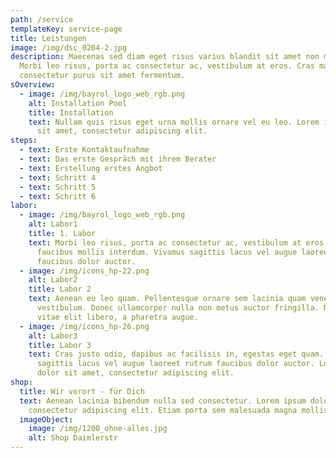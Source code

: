 ```yaml
---
path: /service
templateKey: service-page
title: Leistungen
image: /img/dsc_0204-2.jpg
description: Maecenas sed diam eget risus varius blandit sit amet non magna.
  Morbi leo risus, porta ac consectetur ac, vestibulum at eros. Cras mattis
  consectetur purus sit amet fermentum.
sOverview:
  - image: /img/bayrol_logo_web_rgb.png
    alt: Installation Pool
    title: Installation
    text: Nullam quis risus eget urna mollis ornare vel eu leo. Lorem ipsum dolor
      sit amet, consectetur adipiscing elit.
steps:
  - text: Erste Kontaktaufnahme
  - text: Das erste Gespräch mit ihrem Berater
  - text: Erstellung erstes Angbot
  - text: Schritt 4
  - text: Schritt 5
  - text: Schritt 6
labor:
  - image: /img/bayrol_logo_web_rgb.png
    alt: Labor1
    title: 1. Labor
    text: Morbi leo risus, porta ac consectetur ac, vestibulum at eros. Maecenas
      faucibus mollis interdum. Vivamus sagittis lacus vel augue laoreet rutrum
      faucibus dolor auctor.
  - image: /img/icons_hp-22.png
    alt: Labor2
    title: Labor 2
    text: Aenean eu leo quam. Pellentesque ornare sem lacinia quam venenatis
      vestibulum. Donec ullamcorper nulla non metus auctor fringilla. Nulla
      vitae elit libero, a pharetra augue.
  - image: /img/icons_hp-26.png
    alt: Labor3
    title: Labor 3
    text: Cras justo odio, dapibus ac facilisis in, egestas eget quam. Vivamus
      sagittis lacus vel augue laoreet rutrum faucibus dolor auctor. Lorem ipsum
      dolor sit amet, consectetur adipiscing elit.
shop:
  title: Wir vorort - für Dich
  text: Aenean lacinia bibendum nulla sed consectetur. Lorem ipsum dolor sit amet,
    consectetur adipiscing elit. Etiam porta sem malesuada magna mollis euismod.
  imageObject:
    image: /img/1200_ohne-alles.jpg
    alt: Shop Daimlerstr
---
```

